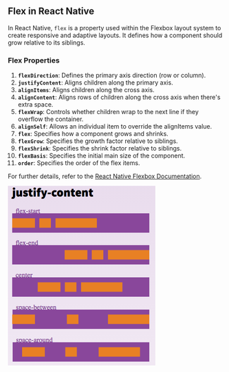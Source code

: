 ## Flex in React Native

In React Native, `flex` is a property used within the Flexbox layout system to create responsive and adaptive layouts. It defines how a component should grow relative to its siblings.

### Flex Properties

1. **`flexDirection`**: Defines the primary axis direction (row or column).
2. **`justifyContent`**: Aligns children along the primary axis.
3. **`alignItems`**: Aligns children along the cross axis.
4. **`alignContent`**: Aligns rows of children along the cross axis when there's extra space.
5. **`flexWrap`**: Controls whether children wrap to the next line if they overflow the container.
6. **`alignSelf`**: Allows an individual item to override the alignItems value.
7. **`flex`**: Specifies how a component grows and shrinks.
8. **`flexGrow`**: Specifies the growth factor relative to siblings.
9. **`flexShrink`**: Specifies the shrink factor relative to siblings.
10. **`flexBasis`**: Specifies the initial main size of the component.
11. **`order`**: Specifies the order of the flex items.

For further details, refer to the [React Native Flexbox Documentation](https://reactnative.dev/docs/flexbox).

![Representation of flex in react native](flexImage.png)

